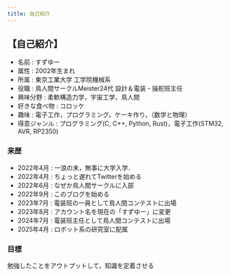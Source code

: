 ```yaml
---
title: 自己紹介
---
```


## 【自己紹介】

- 名前 : すずゆー
- 属性 : 2002年生まれ
- 所属 : 東京工業大学 工学院機械系
- 役職 : 鳥人間サークルMeister24代 設計＆電装・操舵班主任
- 興味分野 : 柔軟構造力学，宇宙工学，鳥人間
- 好きな食べ物 : コロッケ
- 趣味 : 電子工作，プログラミング，ケーキ作り，（数学と物理）
- 得意ジャンル : プログラミング(C, C++, Python, Rust)，電子工作(STM32, AVR, RP2350)

### 来歴

- 2022年4月 : 一浪の末，無事に大学入学．
- 2022年4月 : ちょっと遅れてTwitterを始める
- 2022年6月 : なぜか鳥人間サークルに入部
- 2022年9月 : このブログを始める
- 2023年7月 : 電装班の一員として鳥人間コンテストに出場
- 2023年8月 : アカウント名を現在の「すずゆー」に変更
- 2024年7月 : 電装班主任として鳥人間コンテストに出場
- 2025年4月 : ロボット系の研究室に配属

### 目標

勉強したことをアウトプットして，知識を定着させる